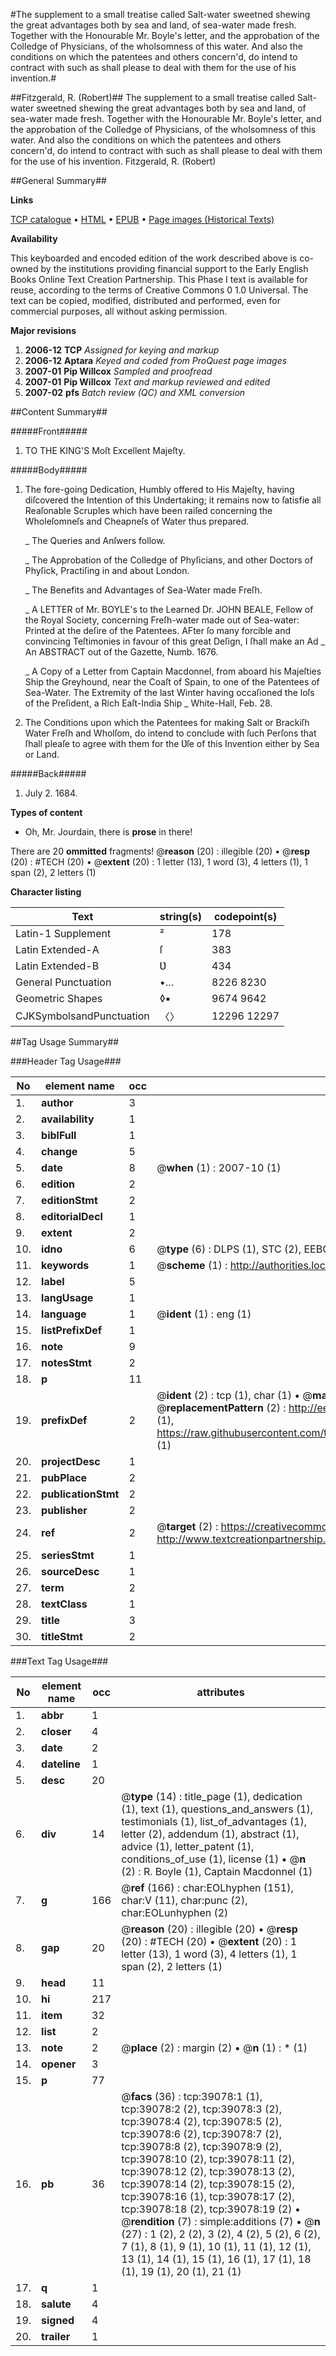 #The supplement to a small treatise called Salt-water sweetned shewing the great advantages both by sea and land, of sea-water made fresh. Together with the Honourable Mr. Boyle's letter, and the approbation of the Colledge of Physicians, of the wholsomness of this water. And also the conditions on which the patentees and others concern'd, do intend to contract with such as shall please to deal with them for the use of his invention.#

##Fitzgerald, R. (Robert)##
The supplement to a small treatise called Salt-water sweetned shewing the great advantages both by sea and land, of sea-water made fresh. Together with the Honourable Mr. Boyle's letter, and the approbation of the Colledge of Physicians, of the wholsomness of this water. And also the conditions on which the patentees and others concern'd, do intend to contract with such as shall please to deal with them for the use of his invention.
Fitzgerald, R. (Robert)

##General Summary##

**Links**

[TCP catalogue](http://www.ota.ox.ac.uk/tcp/)  • 
[HTML](http://tei.it.ox.ac.uk/tcp/Texts-HTML/free/A39/A39600.html)  • 
[EPUB](http://tei.it.ox.ac.uk/tcp/Texts-EPUB/free/A39/A39600.epub) • 
[Page images (Historical Texts)](https://data.historicaltexts.jisc.ac.uk/view?pubId=eebo-99834576e&pageId=eebo-99834576e-39078-1)

**Availability**

This keyboarded and encoded edition of the
	       work described above is co-owned by the institutions
	       providing financial support to the Early English Books
	       Online Text Creation Partnership. This Phase I text is
	       available for reuse, according to the terms of Creative
	       Commons 0 1.0 Universal. The text can be copied,
	       modified, distributed and performed, even for
	       commercial purposes, all without asking permission.

**Major revisions**

1. __2006-12__ __TCP__ *Assigned for keying and markup*
1. __2006-12__ __Aptara__ *Keyed and coded from ProQuest page images*
1. __2007-01__ __Pip Willcox__ *Sampled and proofread*
1. __2007-01__ __Pip Willcox__ *Text and markup reviewed and edited*
1. __2007-02__ __pfs__ *Batch review (QC) and XML conversion*

##Content Summary##

#####Front#####

1. TO THE
KING'S
Moſt Excellent Majeſty.

#####Body#####

1. The fore-going Dedication, Humbly offered
to His Majeſty, having diſcovered
the Intention of this Undertaking;
it remains now to ſatisfie all
Reaſonable Scruples which have been
raiſed concerning the Wholeſomneſs
and Cheapneſs of Water thus prepared.

    _ The Queries and Anſwers follow.

    _ The Approbation of the Colledge of Phyſicians,
and other Doctors of Phyſick,
Practiſing in and about London.

    _ The Benefits and Advantages of Sea-Water
made Freſh.

    _ A LETTER of Mr. BOYLE's to the Learned
Dr. JOHN BEALE, Fellow of the Royal Society,
concerning Freſh-water made out of Sea-water:
Printed at the deſire of the Patentees.
AFter ſo many forcible and convincing Teſtimonies
in favour of this great Deſign,
I ſhall make an Ad
    _ An ABSTRACT out of
the Gazette, Numb. 1676.

    _ A Copy of a Letter from Captain Macdonnel,
from aboard his Majeſties Ship the Greyhound,
near the Coaſt of Spain, to one of the
Patentees of Sea-Water.
The Extremity of the last
Winter having occaſioned the
loſs of the Preſident, a Rich
Eaſt-India Ship
    _ White-Hall, Feb. 28.

1. The Conditions upon which
the Patentees for making Salt
or Brackiſh Water Freſh and
Wholſom, do intend to conclude
with ſuch Perſons that
ſhall pleaſe to agree with them
for the Ʋſe of this Invention
either by Sea or Land.

#####Back#####

1. July 2. 1684.

**Types of content**

  * Oh, Mr. Jourdain, there is **prose** in there!

There are 20 **ommitted** fragments! 
 @__reason__ (20) : illegible (20)  •  @__resp__ (20) : #TECH (20)  •  @__extent__ (20) : 1 letter (13), 1 word (3), 4 letters (1), 1 span (2), 2 letters (1)

**Character listing**


|Text|string(s)|codepoint(s)|
|---|---|---|
|Latin-1 Supplement|²|178|
|Latin Extended-A|ſ|383|
|Latin Extended-B|Ʋ|434|
|General Punctuation|•…|8226 8230|
|Geometric Shapes|◊▪|9674 9642|
|CJKSymbolsandPunctuation|〈〉|12296 12297|

##Tag Usage Summary##

###Header Tag Usage###

|No|element name|occ|attributes|
|---|---|---|---|
|1.|__author__|3||
|2.|__availability__|1||
|3.|__biblFull__|1||
|4.|__change__|5||
|5.|__date__|8| @__when__ (1) : 2007-10 (1)|
|6.|__edition__|2||
|7.|__editionStmt__|2||
|8.|__editorialDecl__|1||
|9.|__extent__|2||
|10.|__idno__|6| @__type__ (6) : DLPS (1), STC (2), EEBO-CITATION (1), PROQUEST (1), VID (1)|
|11.|__keywords__|1| @__scheme__ (1) : http://authorities.loc.gov/ (1)|
|12.|__label__|5||
|13.|__langUsage__|1||
|14.|__language__|1| @__ident__ (1) : eng (1)|
|15.|__listPrefixDef__|1||
|16.|__note__|9||
|17.|__notesStmt__|2||
|18.|__p__|11||
|19.|__prefixDef__|2| @__ident__ (2) : tcp (1), char (1)  •  @__matchPattern__ (2) : ([0-9\-]+):([0-9IVX]+) (1), (.+) (1)  •  @__replacementPattern__ (2) : http://eebo.chadwyck.com/downloadtiff?vid=$1&page=$2 (1), https://raw.githubusercontent.com/textcreationpartnership/Texts/master/tcpchars.xml#$1 (1)|
|20.|__projectDesc__|1||
|21.|__pubPlace__|2||
|22.|__publicationStmt__|2||
|23.|__publisher__|2||
|24.|__ref__|2| @__target__ (2) : https://creativecommons.org/publicdomain/zero/1.0/ (1), http://www.textcreationpartnership.org/docs/. (1)|
|25.|__seriesStmt__|1||
|26.|__sourceDesc__|1||
|27.|__term__|2||
|28.|__textClass__|1||
|29.|__title__|3||
|30.|__titleStmt__|2||


###Text Tag Usage###

|No|element name|occ|attributes|
|---|---|---|---|
|1.|__abbr__|1||
|2.|__closer__|4||
|3.|__date__|2||
|4.|__dateline__|1||
|5.|__desc__|20||
|6.|__div__|14| @__type__ (14) : title_page (1), dedication (1), text (1), questions_and_answers (1), testimonials (1), list_of_advantages (1), letter (2), addendum (1), abstract (1), advice (1), letter_patent (1), conditions_of_use (1), license (1)  •  @__n__ (2) : R. Boyle (1), Captain Macdonnel (1)|
|7.|__g__|166| @__ref__ (166) : char:EOLhyphen (151), char:V (11), char:punc (2), char:EOLunhyphen (2)|
|8.|__gap__|20| @__reason__ (20) : illegible (20)  •  @__resp__ (20) : #TECH (20)  •  @__extent__ (20) : 1 letter (13), 1 word (3), 4 letters (1), 1 span (2), 2 letters (1)|
|9.|__head__|11||
|10.|__hi__|217||
|11.|__item__|32||
|12.|__list__|2||
|13.|__note__|2| @__place__ (2) : margin (2)  •  @__n__ (1) : * (1)|
|14.|__opener__|3||
|15.|__p__|77||
|16.|__pb__|36| @__facs__ (36) : tcp:39078:1 (1), tcp:39078:2 (2), tcp:39078:3 (2), tcp:39078:4 (2), tcp:39078:5 (2), tcp:39078:6 (2), tcp:39078:7 (2), tcp:39078:8 (2), tcp:39078:9 (2), tcp:39078:10 (2), tcp:39078:11 (2), tcp:39078:12 (2), tcp:39078:13 (2), tcp:39078:14 (2), tcp:39078:15 (2), tcp:39078:16 (1), tcp:39078:17 (2), tcp:39078:18 (2), tcp:39078:19 (2)  •  @__rendition__ (7) : simple:additions (7)  •  @__n__ (27) : 1 (2), 2 (2), 3 (2), 4 (2), 5 (2), 6 (2), 7 (1), 8 (1), 9 (1), 10 (1), 11 (1), 12 (1), 13 (1), 14 (1), 15 (1), 16 (1), 17 (1), 18 (1), 19 (1), 20 (1), 21 (1)|
|17.|__q__|1||
|18.|__salute__|4||
|19.|__signed__|4||
|20.|__trailer__|1||
